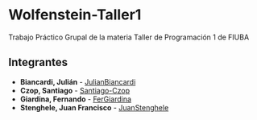 # Wolfenstein-Taller1

Trabajo Práctico Grupal de la materia Taller de Programación 1 de FIUBA

## Integrantes
* **Biancardi, Julián** - [JulianBiancardi](https://github.com/JulianBiancardi)
* **Czop, Santiago** - [Santiago-Czop](https://github.com/Santiago-Czop)
* **Giardina, Fernando** - [FerGiardina](https://github.com/FerGiardina)
* **Stenghele, Juan Francisco** - [JuanStenghele](https://github.com/JuanStenghele)
